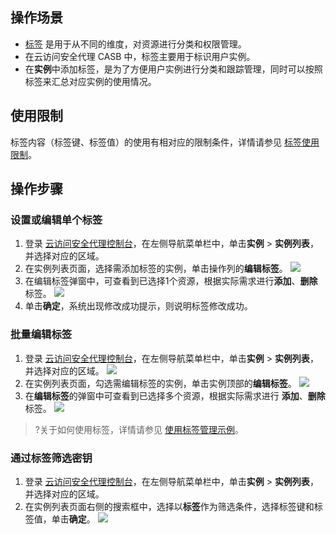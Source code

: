 ## 操作场景
- [标签](https://cloud.tencent.com/document/product/651/13334)  是用于从不同的维度，对资源进行分类和权限管理。
- 在云访问安全代理 CASB 中，标签主要用于标识用户实例。
- 在**实例**中添加标签，是为了方便用户实例进行分类和跟踪管理，同时可以按照标签来汇总对应实例的使用情况。



## 使用限制
标签内容（标签键、标签值）的使用有相对应的限制条件，详情请参见  [标签使用限制](https://cloud.tencent.com/document/product/651/13354)。

## 操作步骤
### 设置或编辑单个标签
1. 登录 [云访问安全代理控制台](https://console.cloud.tencent.com/casb)，在左侧导航菜单栏中，单击**实例** > **实例列表**，并选择对应的区域。
2. 在实例列表页面，选择需添加标签的实例，单击操作列的**编辑标签**。
![](https://qcloudimg.tencent-cloud.cn/raw/0c122fdf58e31ed026f99e27ca48906a.png)
4. 在编辑标签弹窗中，可查看到已选择1个资源，根据实际需求进行**添加**、**删除**标签。
![](https://main.qcloudimg.com/raw/b64057bcb1cfbdf2c7bf38d2d3bff685.jpg)
5. 单击**确定**，系统出现修改成功提示，则说明标签修改成功。


### 批量编辑标签
1. 登录 [云访问安全代理控制台](https://console.cloud.tencent.com/casb)，在左侧导航菜单栏中，单击**实例** > **实例列表**，并选择对应的区域。
![](https://qcloudimg.tencent-cloud.cn/raw/a5739de52755da3f636914fafd062daf.png)
2. 在实例列表页面，勾选需编辑标签的实例，单击实例顶部的**编辑标签**。
![](https://qcloudimg.tencent-cloud.cn/raw/43a5aadbcfd17c2ed8cba547d3656667.png)
2. 在**编辑标签**的弹窗中可查看到已选择多个资源，根据实际需求进行 **添加**、**删除**标签。
![](https://qcloudimg.tencent-cloud.cn/raw/d5181fce3f6fdbcacb7ea2bb0d05d129.png)
>?关于如何使用标签，详情请参见 [使用标签管理示例](https://cloud.tencent.com/document/product/1303/77519)。
>


### 通过标签筛选密钥
1. 登录 [云访问安全代理控制台](https://console.cloud.tencent.com/casb)，在左侧导航菜单栏中，单击**实例** > **实例列表**，并选择对应的区域。
2. 在实例列表页面右侧的搜索框中，选择以**标签**作为筛选条件，选择标签键和标签值，单击**确定**。
![](https://qcloudimg.tencent-cloud.cn/raw/8dca572ff0358a44c3de2b1aa27285b2.png)
